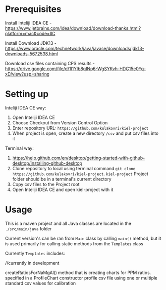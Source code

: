 # Prerequisites

Install Inteliji IDEA CE - https://www.jetbrains.com/idea/download/download-thanks.html?platform=mac&code=IIC

Install Download JDK13 - https://www.oracle.com/technetwork/java/javase/downloads/jdk13-downloads-5672538.html

Download csv files containing CPS results - https://drive.google.com/file/d/1l1Ylb8qINp6-WgSYKvh-HDC15e0Yq-xD/view?usp=sharing

# Setting up

Inteliji IDEA CE way:

1) Open Inteliji IDEA CE
2) Choose Checkout from Version Control Option
3) Enter repository URL: `https://github.com/kulakovri/kiel-project`
4) When project is open, create a new directory `/csv` and put csv files into it 

Terminal way:

1) https://help.github.com/en/desktop/getting-started-with-github-desktop/installing-github-desktop
2) Clone repository to local using terminal command ``git clone https://github.com/kulakovri/kiel-project``. 
`kiel-project` Project folder should be in a terminal's current directory
3) Copy csv files to the Project root
4) Open Inteliji IDEA CE and open kiel-project with it

# Usage

This is a maven project and all Java classes are located in the `./src/main/java` folder

Current version's can be ran from `Main` class by calling `main()` method, but it is used primarily for calling static 
methods from the `Templates` class

Currently `Templates` includes:

//currently in development

createRatiosForNaMgAl() method that is creating charts for PPM ratios. specified in a ProfileChart constructor profile csv file using 
one or multiple standard csv values for calibration